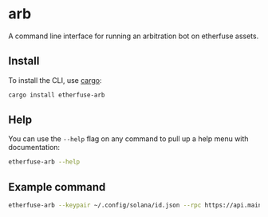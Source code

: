 # arb

A command line interface for running an arbitration bot on etherfuse assets.

## Install

To install the CLI, use [cargo](https://doc.rust-lang.org/cargo/getting-started/installation.html):

```sh
cargo install etherfuse-arb
```

## Help

You can use the `--help` flag on any command to pull up a help menu with documentation:

```sh
etherfuse-arb --help
```

## Example command

```sh
etherfuse-arb --keypair ~/.config/solana/id.json --rpc https://api.mainnet-beta.solana.com
```
